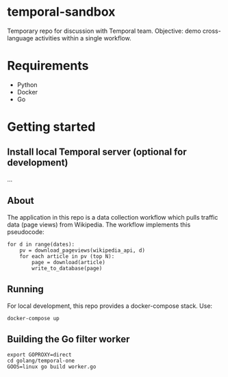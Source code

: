 # temporal-sandbox

Temporary repo for discussion with Temporal team. Objective: demo cross-language activities within a single workflow.

# Requirements
* Python
* Docker
* Go

# Getting started

## Install local Temporal server (optional for development)
...

## About
The application in this repo is a data collection workflow which pulls traffic data (page views) from Wikipedia. The workflow implements this pseudocode:
```
for d in range(dates):
    pv = download_pageviews(wikipedia_api, d)
    for each article in pv (top N):
        page = download(article)
        write_to_database(page)
```
## Running

For local development, this repo provides a docker-compose stack. Use:

```
docker-compose up
```

## Building the Go filter worker

```
export GOPROXY=direct
cd golang/temporal-one
GOOS=linux go build worker.go
```
